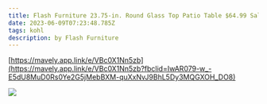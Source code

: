 ```yaml
---
title: Flash Furniture 23.75-in. Round Glass Top Patio Table $64.99 Sale
date: 2023-06-09T07:23:48.785Z
tags: kohl
description: by Flash Furniture
---
```

[https://mavely.app.link/e/VBc0X1Nn5zb](https://mavely.app.link/e/VBc0X1Nn5zb?fbclid=IwAR079-w_-E5dU8MuD0Rs0Ye2G5jMebBXM-quXxNvJ9BhL5Dy3MQGXOH_DO8)

<!--StartFragment-->

![](https://media.kohlsimg.com/is/image/kohls/4816868?wid=1200&hei=1200&op_sharpen=1)

<!--EndFragment-->